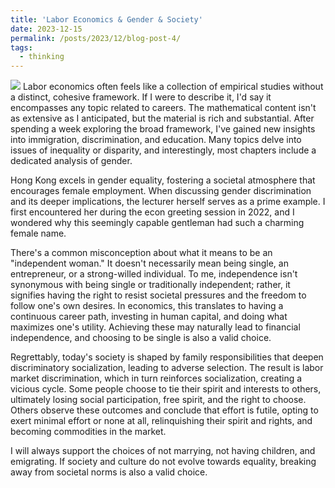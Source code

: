 ```yaml
---
title: 'Labor Economics & Gender & Society'
date: 2023-12-15 
permalink: /posts/2023/12/blog-post-4/
tags:
  - thinking
---
```

<img src='/images/500x300.png'>
Labor economics often feels like a collection of empirical studies without a distinct, cohesive framework. If I were to describe it, I'd say it encompasses any topic related to careers. The mathematical content isn't as extensive as I anticipated, but the material is rich and substantial. After spending a week exploring the broad framework, I've gained new insights into immigration, discrimination, and education. Many topics delve into issues of inequality or disparity, and interestingly, most chapters include a dedicated analysis of gender.

Hong Kong excels in gender equality, fostering a societal atmosphere that encourages female employment. When discussing gender discrimination and its deeper implications, the lecturer herself serves as a prime example. I first encountered her during the econ greeting session in 2022, and I wondered why this seemingly capable gentleman had such a charming female name.

There's a common misconception about what it means to be an "independent woman." It doesn't necessarily mean being single, an entrepreneur, or a strong-willed individual. To me, independence isn't synonymous with being single or traditionally independent; rather, it signifies having the right to resist societal pressures and the freedom to follow one's own desires. In economics, this translates to having a continuous career path, investing in human capital, and doing what maximizes one's utility. Achieving these may naturally lead to financial independence, and choosing to be single is also a valid choice.

Regrettably, today's society is shaped by family responsibilities that deepen discriminatory socialization, leading to adverse selection. The result is labor market discrimination, which in turn reinforces socialization, creating a vicious cycle. Some people choose to tie their spirit and interests to others, ultimately losing social participation, free spirit, and the right to choose. Others observe these outcomes and conclude that effort is futile, opting to exert minimal effort or none at all, relinquishing their spirit and rights, and becoming commodities in the market.

I will always support the choices of not marrying, not having children, and emigrating. If society and culture do not evolve towards equality, breaking away from societal norms is also a valid choice.
